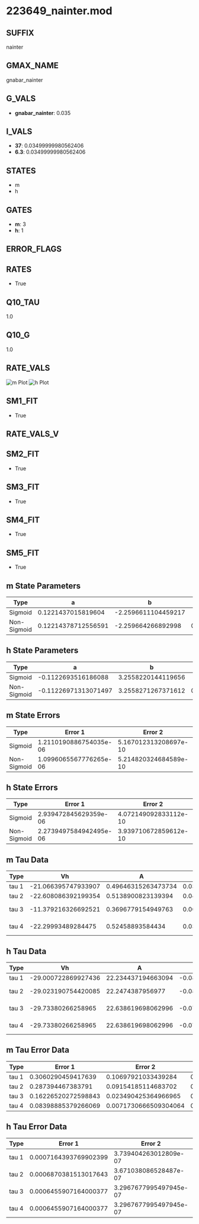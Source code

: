 # 223649_nainter.mod

## SUFFIX

nainter

## GMAX_NAME

gnabar_nainter

## G_VALS

- **gnabar_nainter**: 0.035

## I_VALS

- **37**: 0.03499999980562406
- **6.3**: 0.03499999980562406

## STATES

- m
- h

## GATES

- **m**: 3
- **h**: 1

## ERROR_FLAGS


## RATES

- True

## Q10_TAU

1.0

## Q10_G

1.0

## RATE_VALS

![m Plot](/Users/pbozelos/Dropbox/icg-Chai-Panos/supermodels/output_markdown_files/Na/223649_nainter.mod/images/m.png)
![h Plot](/Users/pbozelos/Dropbox/icg-Chai-Panos/supermodels/output_markdown_files/Na/223649_nainter.mod/images/h.png)

## SM1_FIT

- True

## RATE_VALS_V

## SM2_FIT

- True

## SM3_FIT

- True

## SM4_FIT

- True

## SM5_FIT

- True

## m State Parameters

| Type | a | b | c | d |
| --- | --- | --- | --- | --- |
| Sigmoid | 0.1221437015819604 | -2.2596611104459217 |
| Non-Sigmoid | 0.12214378712556591 | -2.259664266892998 | 0.999999612004832 | -7.858941234762853e-08 |

## h State Parameters

| Type | a | b | c | d |
| --- | --- | --- | --- | --- |
| Sigmoid | -0.1122693516186088 | 3.2558220144119656 |
| Non-Sigmoid | -0.11226971313071497 | 3.2558271267371612 | 0.9999985877655165 | -1.957604694143307e-07 |

## m State Errors

| Type | Error 1 | Error 2 | Error 3 |
| --- | --- | --- | --- |
| Sigmoid | 1.2110190886754035e-06 | 5.167012313208697e-10 | 8.610683375431888e-07 |
| Non-Sigmoid | 1.0996065567776265e-06 | 5.214820324684589e-10 | 7.818509209724662e-07 |

## h State Errors

| Type | Error 1 | Error 2 | Error 3 |
| --- | --- | --- | --- |
| Sigmoid | 2.939472845629359e-06 | 4.072149092833112e-10 | 1.876116765606739e-06 |
| Non-Sigmoid | 2.2739497584942495e-06 | 3.939710672859612e-10 | 1.4513470578242536e-06 |

## m Tau Data

| Type | Vh | A | b1 | b2 | c1 | c2 | d1 | d2 | e1 | e2 |
| --- | --- | --- | --- | --- | --- | --- | --- | --- | --- | --- |
| tau 1 | -21.066395747933907 | 0.49646315263473734 | 0.0392089041308455 | 0.06994091215231672 |
| tau 2 | -22.608086392199354 | 0.5138900823139394 | 0.0499916022113994 | 0.00019897489681288872 | 0.0768114412573597 | -0.00039418857805467494 |
| tau 3 | -11.379216326692521 | 0.3696779154949763 | 0.009345964587255562 | -0.0005226942620519711 | -3.874663743212889e-06 | 0.13050442882681706 | -0.0017088883870065678 | -3.8266316556050865e-05 |
| tau 4 | -22.29993489284475 | 0.52458893584434 | 0.03807915217709754 | 0.0001489142892112294 | -9.63873034643187e-06 | -1.6258958679981958e-07 | 0.05186141720430336 | 0.001880877413682312 | -2.163388612294418e-05 | -5.543017194019296e-07 |

## h Tau Data

| Type | Vh | A | b1 | b2 | c1 | c2 | d1 | d2 | e1 | e2 |
| --- | --- | --- | --- | --- | --- | --- | --- | --- | --- | --- |
| tau 1 | -29.000722869927436 | 22.234437194663094 | -0.08190077659860028 | -0.030296061824404776 |
| tau 2 | -29.023190754420085 | 22.2474387956977 | -0.08186767349871595 | 6.356158799727755e-07 | -0.030373244339627847 | -1.0970798894573574e-06 |
| tau 3 | -29.73380266258965 | 22.638619698062996 | -0.07917968285397611 | -6.976753862480097e-05 | 6.878549744441822e-07 | -0.03216993396322722 | -3.070085934370271e-05 | -1.6891628867113543e-07 |
| tau 4 | -29.73380266258965 | 22.638619698062996 | -0.07917968285397611 | -6.976753862480097e-05 | 6.878549744441822e-07 | 0.0 | -0.03216993396322722 | -3.070085934370271e-05 | -1.6891628867113543e-07 | 0.0 |

## m Tau Error Data

| Type | Error 1 | Error 2 | Error 3 |
| --- | --- | --- | --- |
| tau 1 | 0.3060290459417639 | 0.10697921033439284 | 0.16321495879125525 |
| tau 2 | 0.287394467383791 | 0.09154185114683702 | 0.1532765493109645 |
| tau 3 | 0.16226520272598843 | 0.023490425364966965 | 0.08654115917224633 |
| tau 4 | 0.08398885379266069 | 0.0071730666509304064 | 0.044793909246452705 |

## h Tau Error Data

| Type | Error 1 | Error 2 | Error 3 |
| --- | --- | --- | --- |
| tau 1 | 0.0007164393769902399 | 3.739404263012809e-07 | 0.0004054818230787123 |
| tau 2 | 0.0006870381513017643 | 3.671038086528487e-07 | 0.00038884166764365695 |
| tau 3 | 0.0006455907164000377 | 3.2967677995497945e-07 | 0.0003653837422341254 |
| tau 4 | 0.0006455907164000377 | 3.2967677995497945e-07 | 0.0003653837422341254 |

